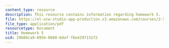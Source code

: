 ```yaml
---
content_type: resource
description: This resource contains information regarding homework 5.
file: https://ol-ocw-studio-app-production.s3.amazonaws.com/courses/2-57-nano-to-macro-transport-processes-spring-2012/29b88ca989560b606daff6e4297131f2_MIT2_57S12_hw_5.pdf
file_type: application/pdf
resourcetype: Document
title: Homework 5
uid: 29b88ca9-8956-0b60-6daf-f6e4297131f2
---
```

